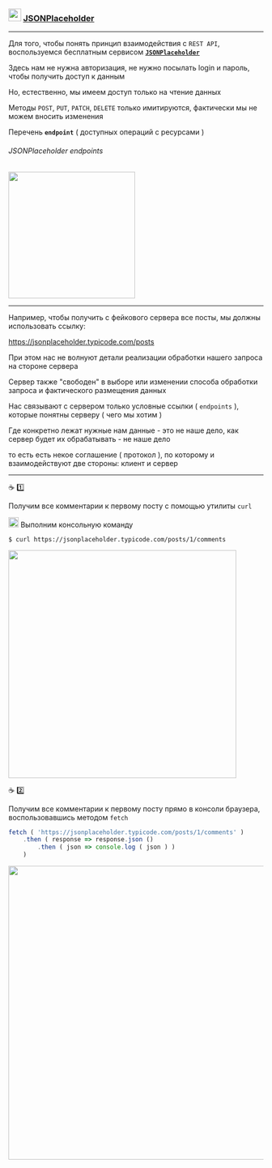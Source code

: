 ### <img src="https://lh5.googleusercontent.com/fP0Irt59sQdYkAogbRwZMIHJcA78jolq1GwUZfJJseZLo_F5Cj1-Y-vG_VRmSHqArgwyZWkYQj7svBsAaZ--baMRcd9a7uTgyXfyXw5ZCm00uFszRjqUVc-kSiLZEKIbBR8bFPK4_7dxS2U" height="25"/> [JSONPlaceholder](https://jsonplaceholder.typicode.com/)

***

Для того, чтобы понять принцип взаимодействия с `REST API`, воспользуемся бесплатным сервисом [**`JSONPlaceholder`**](https://jsonplaceholder.typicode.com/)

Здесь нам не нужна авторизация, не нужно посылать login и пароль, чтобы получить доступ к данным

Но, естественно, мы имеем доступ только на чтение данных

Методы `POST`, `PUT`, `PATCH`, `DELETE` только имитируются, фактически мы не можем вносить изменения

Перечень **`endpoint`** ( доступных операций с ресурсами )

###### JSONPlaceholder endpoints

<img src="https://lh4.googleusercontent.com/kLZ2AUHmxj_tGElT44CKZEDXYqZ9fKOUbciuV5XDf-tRnKiPT0njS1rJnurGUEI7QGfFLNL6UYRa-noaqWmZ1QcUG_7bKBAYWMSLntBIcA-Kop3T3W-y4w1e-moZvWG-ndn0IPJwtWAOmlE" width="250"/>

***

Например, чтобы получить с фейкового сервера все посты, мы должны использовать ссылку: 

https://jsonplaceholder.typicode.com/posts

При этом нас не волнуют детали реализации обработки нашего запроса на стороне сервера

Сервер также "свободен" в выборе или изменении способа обработки запроса и фактического размещения данных

Нас связывают с сервером только условные ссылки ( `endpoints` ), которые понятны серверу ( чего мы хотим )

Где конкретно лежат нужные нам данные - это не наше дело, как сервер будет их обрабатывать - не наше дело

то есть есть некое соглашение ( протокол ), по которому и взаимодействуют две стороны: клиент и сервер

***

:coffee: :one:

Получим все комментарии к первому посту с помощью утилиты `curl`

<img src="https://github.com/garevna/js-course/blob/master/images/git-bush-ico.png?raw=true" height="20"/> Выполним консольную команду
```
$ curl https://jsonplaceholder.typicode.com/posts/1/comments
```

<img width="450" src="https://lh6.googleusercontent.com/RRQtfUSawytMqnSDIF4k8wpz1oDzkM8-RxWqBR3XN5PR18HS3jOfGfAyNVYe587xnJL0NoPfy7V1MbovDbOpPuJ0nFj0O-LZinvj2dmdBb1yLKFtRwMcKf7tXimuD0nEB0ZECxD7oPr7liU"/>

:coffee: :two:

Получим все комментарии к первому посту прямо в консоли браузера, воспользовавшись методом `fetch`

```javascript
fetch ( 'https://jsonplaceholder.typicode.com/posts/1/comments' )
    .then ( response => response.json ()
        .then ( json => console.log ( json ) )
    )
```

<img width="580" src="https://lh6.googleusercontent.com/tQof5aM48ME-v6g1l-4gkfE2v2WYqinFGYyarEsCdKNvAxfQLjY02h9VffWTvVqk1QlkMxpy14ZNhbCTnVxTzIdMb-5-CYM4zgEVzXQUdodp0UUFx5SMozubZ-1kmTRdly-mS03cSBVGDQ8"/>